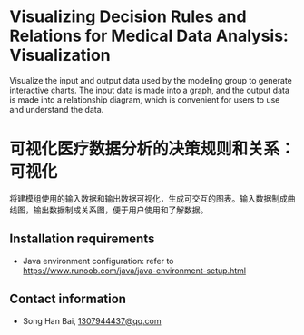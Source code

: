 # Visualizing Decision Rules and Relations for Medical Data Analysis: Visualization 
Visualize the input and output data used by the modeling group to generate interactive charts. The input data is made into a graph, and the output data is made into a relationship diagram, which is convenient for users to use and understand the data.
# 可视化医疗数据分析的决策规则和关系：可视化
将建模组使用的输入数据和输出数据可视化，生成可交互的图表。输入数据制成曲线图，输出数据制成关系图，便于用户使用和了解数据。
## Installation requirements
* Java environment configuration: refer to https://www.runoob.com/java/java-environment-setup.html
## Contact information
* Song Han Bai, 1307944437@qq.com
